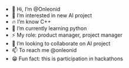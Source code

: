 - 👋 Hi, I’m @Onleonid
- 👀 I’m interested in new AI project
- 🔥 I’m know C++
- 🌱 I’m currently learning python
- ⚡️ My role: product manager, project manager
- 💞️ I’m looking to collaborate on AI project
- 📫 To reach me @onleonid
- 😁 Fun fact: this is participation in hackathons
<!---
Onleonid/Onleonid is a ✨ special ✨ repository because its `README.md` (this file) appears on your GitHub profile.
You can click the Preview link to take a look at your changes.
--->
